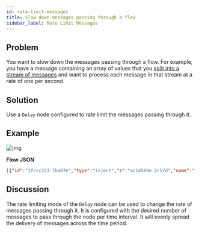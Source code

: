 ```yaml
---
id: rate-limit-messages
title: Slow down messages passing through a flow
sidebar_label: Rate Limit Messages
---
```


## Problem

You want to slow down the messages passing through a flow. For example,
you have a message containing an array of values that you
[split into a stream of messages](./operate-on-array) and want to process
each message in that stream at a rate of one per second.

## Solution

Use a <code class="node">Delay</code> node configured to rate limit the messages
passing through it.

## Example

![img](/assets/docs/flow-control/rate-limit-messages.png)

<b>Flow JSON</b>

~~~json
[{"id":"1fccc223.7ba87e","type":"inject","z":"ac14500e.2c57d","name":"Inject Array","topic":"","payload":"[0,1,2,3,4,5,6,7,8,9]","payloadType":"json","repeat":"","crontab":"","once":false,"onceDelay":0.1,"x":110,"y":1280,"wires":[["b2837466.e02a38"]]},{"id":"b2837466.e02a38","type":"split","z":"ac14500e.2c57d","name":"","splt":"\\n","spltType":"str","arraySplt":1,"arraySpltType":"len","stream":false,"addname":"","x":250,"y":1280,"wires":[["bd97c8ed.a5c8d8"]]},{"id":"bd97c8ed.a5c8d8","type":"delay","z":"ac14500e.2c57d","name":"","pauseType":"rate","timeout":"5","timeoutUnits":"seconds","rate":"1","nbRateUnits":"1","rateUnits":"second","randomFirst":"1","randomLast":"5","randomUnits":"seconds","drop":false,"x":390,"y":1280,"wires":[["bd66f03e.bdf0c"]]},{"id":"bd66f03e.bdf0c","type":"debug","z":"ac14500e.2c57d","name":"Debug","active":true,"tosidebar":true,"console":false,"tostatus":false,"complete":"payload","targetType":"msg","x":530,"y":1280,"wires":[]}]
~~~

## Discussion

The rate limiting mode of the <code class="node">Delay</code> node can be used to
change the rate of messages passing through it. It is configured with the desired
number of messages to pass through the node per time interval. It will evenly
spread the delivery of messages across the time period.
